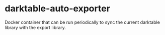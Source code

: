 # darktable-auto-exporter
Docker container that can be run periodically to sync the current darktable library with the export library.

